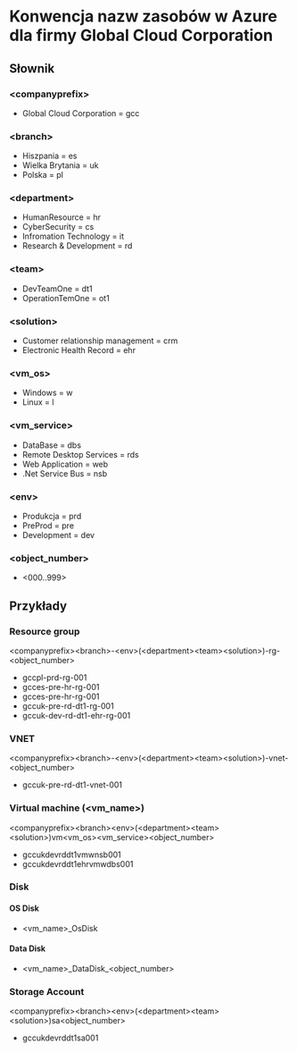# Konwencja nazw zasobów w Azure dla firmy Global Cloud Corporation

## Słownik

### \<companyprefix>

* Global Cloud Corporation = gcc

### \<branch>

* Hiszpania = es
* Wielka Brytania = uk
* Polska = pl
  
### \<department>

* HumanResource = hr
* CyberSecurity = cs
* Infromation Technology = it
* Research & Development = rd
  
### \<team>

* DevTeamOne = dt1
* OperationTemOne = ot1

### \<solution>

* Customer relationship management = crm
* Electronic Health Record = ehr

### \<vm_os>

* Windows = w
* Linux = l
  
### \<vm_service>

* DataBase = dbs
* Remote Desktop Services = rds
* Web Application =  web
* .Net Service Bus = nsb

### \<env>

* Produkcja = prd
* PreProd = pre
* Development = dev

### \<object_number>

* <000..999>

## Przykłady

### Resource group

\<companyprefix>\<branch>-\<env>\(\<department>\<team>\<solution>\)-rg-\<object_number>

* gccpl-prd-rg-001
* gcces-pre-hr-rg-001
* gcces-pre-hr-rg-001
* gccuk-pre-rd-dt1-rg-001
* gccuk-dev-rd-dt1-ehr-rg-001

### VNET

\<companyprefix>\<branch>-\<env>\(\<department>\<team>\<solution>\)-vnet-<object_number>

* gccuk-pre-rd-dt1-vnet-001

### Virtual machine (\<vm_name>)

\<companyprefix>\<branch>\<env>\(\<department>\<team>\<solution>\)vm\<vm_os>\<vm_service>\<object_number>

* gccukdevrddt1vmwnsb001
* gccukdevrddt1ehrvmwdbs001

### Disk

#### OS Disk

* <vm_name>_OsDisk
  
#### Data Disk

* <vm_name>\_DataDisk\_\<object_number>

### Storage Account

\<companyprefix>\<branch>\<env>\(\<department>\<team>\<solution>\)sa\<object_number>

* gccukdevrddt1sa001
